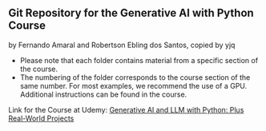 ## Git Repository for the Generative AI with Python Course
by Fernando Amaral and Robertson Ebling dos Santos, copied by yjq
 - Please note that each folder contains material from a specific section of the course. 
 - The numbering of the folder corresponds to the course section of the same number.
For most examples, we recommend the use of a GPU. Additional instructions can be found in the course.

Link for the Course at Udemy: [Generative AI and LLM with Python: Plus Real-World Projects](https://www.udemy.com/course/generative-ai-with-python/?referralCode=05CF34A4CCA9036768F9)
